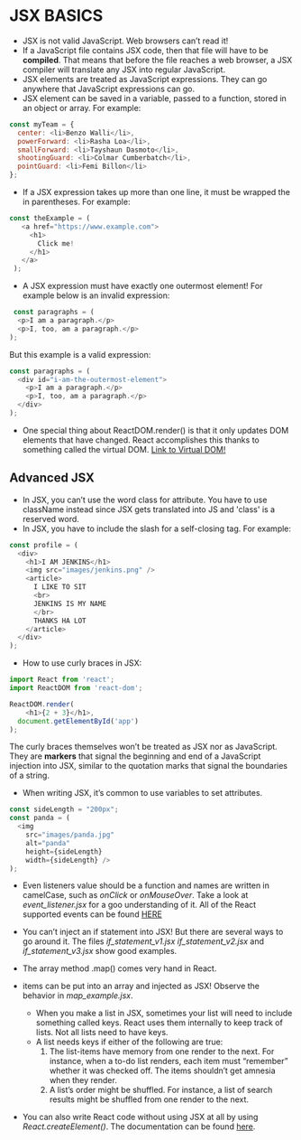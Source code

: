 # JSX BASICS
- JSX is not valid JavaScript. Web browsers can’t read it!
- If a JavaScript file contains JSX code, then that file will have to be
**compiled**. That means that before the file reaches a web browser, a JSX compiler
will translate any JSX into regular JavaScript.
- JSX elements are treated as JavaScript expressions. They can go anywhere that
JavaScript expressions can go.
- JSX element can be saved in a variable, passed to a function, stored in an
object or array. For example:
```javascript
const myTeam = {
  center: <li>Benzo Walli</li>,
  powerForward: <li>Rasha Loa</li>,
  smallForward: <li>Tayshaun Dasmoto</li>,
  shootingGuard: <li>Colmar Cumberbatch</li>,
  pointGuard: <li>Femi Billon</li>
};
```
- If a JSX expression takes up more than one line, it must be wrapped the in
parentheses. For example:
```javascript
const theExample = (
   <a href="https://www.example.com">
     <h1>
       Click me!
     </h1>
   </a>
 );
 ```
 - A JSX expression must have exactly one outermost element!
 For example below is an invalid expression:
```javascript
 const paragraphs = (
  <p>I am a paragraph.</p>
  <p>I, too, am a paragraph.</p>
);
```
But this example is a valid expression:
```javascript
const paragraphs = (
  <div id="i-am-the-outermost-element">
    <p>I am a paragraph.</p>
    <p>I, too, am a paragraph.</p>
  </div>
);
```
- One special thing about ReactDOM.render() is that it only updates DOM
elements that have changed. React accomplishes this thanks to something called
the virtual DOM. [Link to Virtual DOM!](https://www.codecademy.com/articles/react-virtual-dom)

## Advanced JSX
- In JSX, you can’t use the word class for attribute. You have to use className
instead since JSX gets translated into JS and 'class' is a reserved word.
- In JSX, you have to include the slash for a self-closing tag. For example:
```javascript
const profile = (
  <div>
    <h1>I AM JENKINS</h1>
    <img src="images/jenkins.png" />
    <article>
      I LIKE TO SIT
      <br>
      JENKINS IS MY NAME
      </br>
      THANKS HA LOT
    </article>
  </div>
);
```
- How to use curly braces in JSX:
```javascript
import React from 'react';
import ReactDOM from 'react-dom';

ReactDOM.render(
	<h1>{2 + 3}</h1>,
  document.getElementById('app')
);
```
The curly braces themselves won’t be treated as JSX nor as JavaScript. They are
**markers** that signal the beginning and end of a JavaScript injection into
JSX, similar to the quotation marks that signal the boundaries of a string.
- When writing JSX, it’s common to use variables to set attributes.
```javascript
const sideLength = "200px";
const panda = (
  <img
    src="images/panda.jpg"
    alt="panda"
    height={sideLength}
    width={sideLength} />
);
```
- Even listeners value should be a function and names are written in camelCase,
such as *onClick* or *onMouseOver*. Take a look at *event_listener.jsx* for a
goo understanding of it. All of the React supported events can be
found [HERE](https://reactjs.org/docs/events.html#supported-events)
- You can’t inject an if statement into JSX! But there are several ways to
go around it. The files *if_statement_v1.jsx* *if_statement_v2.jsx* and  
*if_statement_v3.jsx* show good examples.

- The array method .map() comes very hand in React. <li> items can be put into
an array and injected as JSX! Observe the behavior in *map_example.jsx*.
    - When you make a list in JSX, sometimes your list will need to include      something called keys. React uses them internally to keep track of lists.
    Not all lists need to have keys.
    - A list needs keys if either of the following are true:
        1. The list-items have memory from one render to the next. For instance, when a to-do list renders, each item must “remember” whether it was checked off. The items shouldn’t get amnesia when they render.
        2. A list’s order might be shuffled. For instance, a list of search results might be shuffled from one render to the next.
- You can also write React code without using JSX at all by using
*React.createElement()*. The documentation can be found [here](https://reactjs.org/docs/react-api.html#react.createelement).
